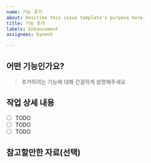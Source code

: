 ```yaml
---
name: 기능 추가
about: Describe this issue template's purpose here.
title: 기능 추가
labels: Enhancement
assignees: bynmch

---
```


## 어떤 기능인가요?

> 추가하려는 기능에 대해 간결하게 설명해주세요

## 작업 상세 내용

- [ ] TODO
- [ ] TODO
- [ ] TODO

## 참고할만한 자료(선택)
